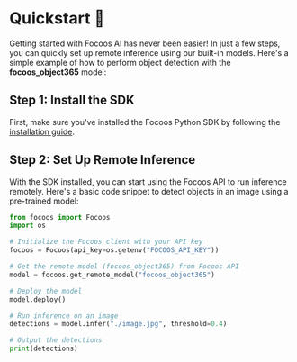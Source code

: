 # Quickstart 🚀

Getting started with Focoos AI has never been easier! In just a few steps, you can quickly set up remote inference using our built-in models. Here's a simple example of how to perform object detection with the **focoos_object365** model:

## Step 1: Install the SDK

First, make sure you've installed the Focoos Python SDK by following the [installation guide](../installation).

## Step 2: Set Up Remote Inference

With the SDK installed, you can start using the Focoos API to run inference remotely. Here's a basic code snippet to detect objects in an image using a pre-trained model:

```python
from focoos import Focoos
import os

# Initialize the Focoos client with your API key
focoos = Focoos(api_key=os.getenv("FOCOOS_API_KEY"))

# Get the remote model (focoos_object365) from Focoos API
model = focoos.get_remote_model("focoos_object365")

# Deploy the model
model.deploy()

# Run inference on an image
detections = model.infer("./image.jpg", threshold=0.4)

# Output the detections
print(detections)
```
